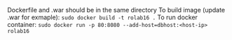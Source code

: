 Dockerfile and .war should be in the same directory
To build image (update .war for exmaple):
```sudo docker build -t rolab16 .```
To run docker container:
```sudo docker run -p 80:8080 --add-host=dbhost:<host-ip> rolab16```